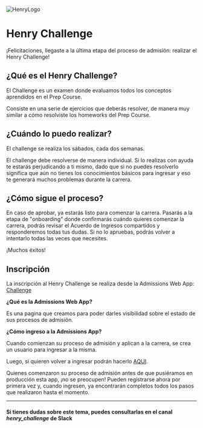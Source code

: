 ![HenryLogo](https://d31uz8lwfmyn8g.cloudfront.net/Assets/logo-henry-white-lg.png)

# Henry Challenge

¡Felicitaciones, llegaste a la última etapa del proceso de admisión: realizar el Henry Challenge!

## ¿Qué es el Henry Challenge?

El Challenge es un examen donde evaluamos todos los conceptos aprendidos en el Prep Course.

Consiste en una serie de ejercicios que deberás resolver, de manera muy similar a cómo resolviste los homeworks del Prep Course.

## ¿Cuándo lo puedo realizar?

El challenge se realiza los sábados, cada dos semanas.

El challenge debe resolverse de manera individual. Si lo realizas con ayuda te estarás perjudicando a ti mismo, dado que si no puedes resolverlo significa que aún no tienes los conocimientos básicos para ingresar y eso te generará muchos problemas durante la carrera.

## ¿Cómo sigue el proceso?

En caso de aprobar, ya estarás listo para comenzar la carrera. Pasarás a la etapa de "onboarding" donde confirmarás cuándo quieres comenzar la carrera, podrás revisar el Acuerdo de Ingresos compartidos y responderemos todas tus dudas. Si no lo apruebas, podrás volver a intentarlo todas las veces que necesites.

¡Muchos éxitos!

## Inscripción

La inscripción al Henry Challenge se realiza desde la Admissions Web App: <a href='https://www.admissions.soyhenry.com/' target='_blank'>Challenge</a>

<b>¿Qué es la Admissions Web App?</b>

Es una pagina que creamos para poder darles visibilidad sobre el estado de sus procesos de admisión.

<b>¿Cómo ingreso a la Admissions App?</b>

Cuando comienzan su proceso de admisión y aplican a la carrera, se crea un usuario para ingresar a la misma.

Luego, si quieren volver a ingresar podrán hacerlo <a href='https://www.admissions.soyhenry.com/' target='_blank'>AQUI</a>.

Quienes comenzaron su proceso de admisión antes de que pusiéramos en producción esta app, ¡no se preocupen! Pueden registrarse ahora por primera vez y, cuando ingresen, ya encontrarán completos todos los pasos que realizaron hasta el momento.

---

#### Si tienes dudas sobre este tema, puedes consultarlas en el canal ***henry_challenge*** de Slack
